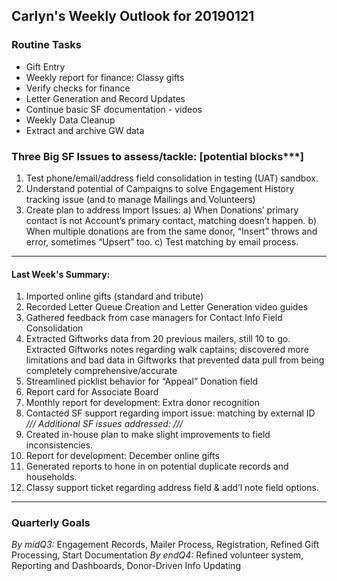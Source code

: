 ## Carlyn's Weekly Outlook for 20190121
### Routine Tasks
* Gift Entry
*  Weekly report for finance: Classy gifts
* Verify checks for finance
* Letter Generation and Record Updates
* Continue basic SF documentation - videos
* Weekly Data Cleanup
* Extract and archive GW data

### Three Big SF Issues to assess/tackle: [potential blocks***]
1. Test phone/email/address field consolidation in testing (UAT) sandbox.  
2. Understand potential of Campaigns to solve Engagement History tracking issue (and to manage Mailings and Volunteers)
3. Create plan to address Import Issues: a) When Donations’ primary contact is not Account’s primary contact, matching doesn’t happen.  b) When multiple donations are from the same donor, “Insert” throws and error, sometimes “Upsert” too.  c) Test matching by email process.

- - - -
#### Last Week's Summary:
1.  Imported online gifts (standard and tribute)
2. Recorded Letter Queue Creation and Letter Generation video guides
3. Gathered feedback from case managers for Contact Info Field Consolidation
4. Extracted Giftworks data from 20 previous mailers, still 10 to go.  Extracted Giftworks notes regarding walk captains; discovered more limitations and bad data in Giftworks that prevented data pull from being completely comprehensive/accurate
5. Streamlined picklist behavior for “Appeal” Donation field 
6. Report card for Associate Board
7. Monthly report for development: Extra donor recognition
8. Contacted SF support regarding import issue: matching by external ID
*/// Additional SF issues addressed: ///*
9. Created in-house plan to make slight improvements to field inconsistencies.  
10. Report for development: December online gifts
11. Generated reports to hone in on potential duplicate records and households.  
12. Classy support ticket regarding address field & add’l note field options.

- - - -
### Quarterly Goals
*By midQ3:* Engagement Records, Mailer Process, Registration, Refined Gift Processing, Start Documentation
*By endQ4:* Refined volunteer system, Reporting and Dashboards, Donor-Driven Info Updating
<!--stackedit_data:
eyJoaXN0b3J5IjpbLTEzNzY3MDI4MTBdfQ==
-->